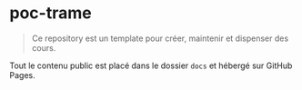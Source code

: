 # poc-trame

> Ce repository est un template pour créer, maintenir et dispenser des cours.

Tout le contenu public est placé dans le dossier `docs` et hébergé sur GitHub Pages.
